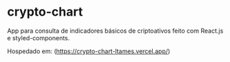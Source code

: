 # crypto-chart
App para consulta de indicadores básicos de criptoativos feito com React.js e styled-components.

Hospedado em: (https://crypto-chart-ltames.vercel.app/)
